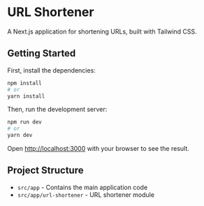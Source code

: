 # URL Shortener

A Next.js application for shortening URLs, built with Tailwind CSS.

## Getting Started

First, install the dependencies:

```bash
npm install
# or
yarn install
```

Then, run the development server:

```bash
npm run dev
# or
yarn dev
```

Open [http://localhost:3000](http://localhost:3000) with your browser to see the result.

## Project Structure

- `src/app` - Contains the main application code
- `src/app/url-shortener` - URL shortener module 